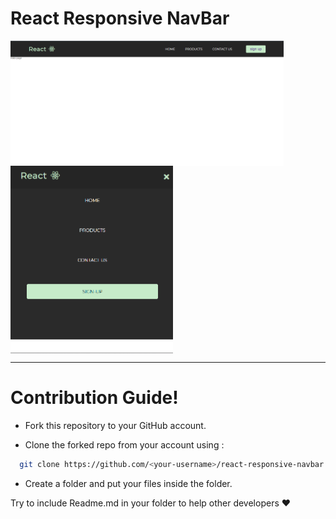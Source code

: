 # React Responsive NavBar

<div>
<img src="/src/1.png" align="center" height="200" alt="pic-1"/>
<img src="/src/3.png" align="center"  height="300"  alt="pic-3"/>
</div>

---

# Contribution Guide!

- Fork this repository to your GitHub account.

- Clone the forked repo from your account using :

```bash
  git clone https://github.com/<your-username>/react-responsive-navbar.git
```

- Create a folder and put your files inside the folder.

Try to include Readme.md in your folder to help other developers ❤️

